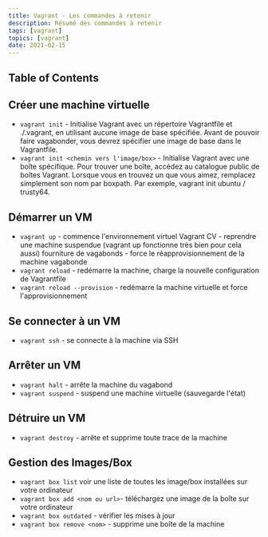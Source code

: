```yaml
---
title: Vagrant - Les commandes à retenir
description: Résumé des commandes à retenir
tags: [vagrant]
topics: [vagrant]
date: 2021-02-15
---
```


## Table of Contents

##

## Créer une machine virtuelle

- `vagrant init` - Initialise Vagrant avec un répertoire Vagrantfile et ./.vagrant, en utilisant aucune image de base spécifiée. Avant de pouvoir faire vagabonder, vous devrez spécifier une image de base dans le Vagrantfile.
- `vagrant init <chemin vers l'image/box>` - Initialise Vagrant avec une boîte spécifique. Pour trouver une boîte, accédez au catalogue public de boîtes Vagrant. Lorsque vous en trouvez un que vous aimez, remplacez simplement son nom par boxpath. Par exemple, vagrant init ubuntu / trusty64.

## Démarrer un VM

- `vagrant up` - commence l'environnement virtuel
  Vagrant CV - reprendre une machine suspendue (vagrant up fonctionne très bien pour cela aussi)
  fourniture de vagabonds - force le réapprovisionnement de la machine vagabonde
- `vagrant reload` - redémarre la machine, charge la nouvelle configuration de Vagrantfile
- `vagrant reload --provision` - redémarre la machine virtuelle et force l'approvisionnement

## Se connecter à un VM

- `vagrant ssh` - se connecte à la machine via SSH

## Arrêter un VM

- `vagrant halt` - arrête la machine du vagabond
- `vagrant suspend` - suspend une machine virtuelle (sauvegarde l'état)

## Détruire un VM

- `vagrant destroy` - arrête et supprime toute trace de la machine

## Gestion des Images/Box

- `vagrant box list` voir une liste de toutes les image/box installées sur votre ordinateur
- `vagrant box add <nom ou url>`- téléchargez une image de la boîte sur votre ordinateur
- `vagrant box outdated` - vérifier les mises à jour
- `vagrant box remove <nom>` - supprime une boîte de la machine
